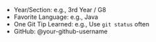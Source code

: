 - Year/Section: e.g., 3rd Year / G8
- Favorite Language: e.g., Java
- One Git Tip Learned: e.g., Use `git status` often
- GitHub: @your-github-username